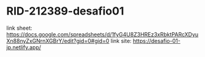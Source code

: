 # RID-212389-desafio01
link sheet: https://docs.google.com/spreadsheets/d/1fyG4U8Z3HREz3xRbktPARcXDyuXn88nyZxGNrnXGBrY/edit?gid=0#gid=0
link site: https://desafio-01-jp.netlify.app/
